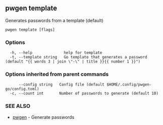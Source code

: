 ## pwgen template

Generates passwords from a template (default)

```
pwgen template [flags]
```

### Options

```
  -h, --help              help for template
  -t, --template string   Go template that generates a password (default "{{ words 3 | join \"-\" | title }}{{ number 1 }}")
```

### Options inherited from parent commands

```
      --config string   Config file (default $HOME/.config/pwgen-go/config.toml)
  -c, --count int       Number of passwords to generate (default 10)
```

### SEE ALSO

* [pwgen](pwgen.md)	 - Generate passwords

